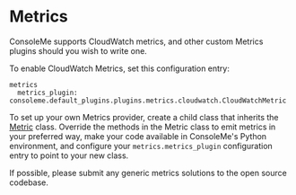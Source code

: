 # Metrics

ConsoleMe supports CloudWatch metrics, and other custom Metrics plugins should you wish to write one.

To enable CloudWatch Metrics, set this configuration entry:

```text
metrics
  metrics_plugin: consoleme.default_plugins.plugins.metrics.cloudwatch.CloudWatchMetric
```

To set up your own Metrics provider, create a child class that inherits the [Metric](https://github.com/Netflix/consoleme/blob/master/consoleme/default_plugins/plugins/metrics/base_metric.py#L4) class. Override the methods in the Metric class to emit metrics in your preferred way, make your code available in ConsoleMe's Python environment, and configure your `metrics.metrics_plugin` configuration entry to point to your new class.

If possible, please submit any generic metrics solutions to the open source codebase.

